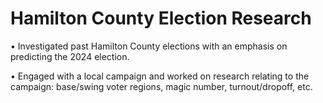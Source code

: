 # Hamilton County Election Research
• Investigated past Hamilton County elections with an emphasis on predicting the 2024 election.

• Engaged with a local campaign and worked on research relating to the campaign: base/swing voter regions, magic number, turnout/dropoff, etc.


